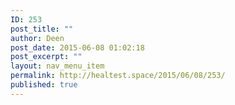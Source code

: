 ```yaml
---
ID: 253
post_title: ""
author: Deen
post_date: 2015-06-08 01:02:18
post_excerpt: ""
layout: nav_menu_item
permalink: http://healtest.space/2015/06/08/253/
published: true
---
```

 